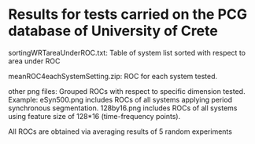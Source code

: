 # Results for tests carried on the PCG database of University of Crete

sortingWRTareaUnderROC.txt: Table of system list sorted with respect to area under ROC

meanROC4eachSystemSetting.zip: ROC for each system tested. 

other png files: Grouped ROCs with respect to specific dimension tested. Example: eSyn500.png includes ROCs of all systems applying period synchronous segmentation. 128by16.png includes ROCs of all systems using feature size of 128*16 (time-frequency points).

All ROCs are obtained via averaging results of 5 random experiments

